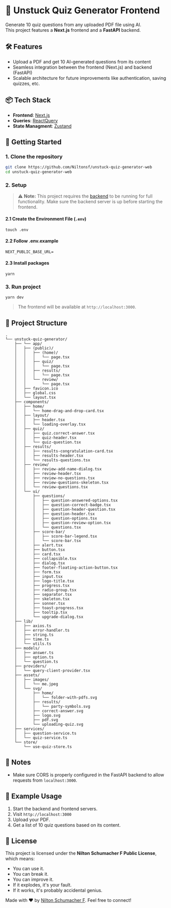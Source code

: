 # 🧠 Unstuck Quiz Generator Frontend

Generate 10 quiz questions from any uploaded PDF file using AI.  
This project features a **Next.js** frontend and a **FastAPI** backend.

## 🛠️ Features
- Upload a PDF and get 10 AI-generated questions from its content
- Seamless integration between the frontend (Next.js) and backend (FastAPI)
- Scalable architecture for future improvements like authentication, saving quizzes, etc.

## 📦 Tech Stack
- **Frontend**: [Next.js](https://nextjs.org/)
- **Queries**: [ReactQuery](https://tanstack.com/query/latest/docs/framework/react/overview)
- **State Managment**: [Zustand](https://zustand-demo.pmnd.rs/)

## 🚀 Getting Started

### 1. Clone the repository

```bash
git clone https://github.com/Niltonsf/unstuck-quiz-generator-web
cd unstuck-quiz-generator-web
```

### 2. Setup

> ⚠️ **Note:** This project requires the [backend](https://github.com/Niltonsf/unstuck-quiz-generator-backend) to be running for full functionality. Make sure the backend server is up before starting the frontend.

#### 2.1 Create the Environment File (`.env`)
```
touch .env
```

#### 2.2 Follow .env.example
```
NEXT_PUBLIC_BASE_URL=
```

#### 2.3 Install packages
```
yarn
```

### 3. Run project
```
yarn dev
```

> The frontend will be available at `http://localhost:3000`.

## 📂 Project Structure
```
.
└── unstuck-quiz-generator/
    ├── └── app/
    │   ├── (public)/
    │   │   ├── (home)/
    │   │   │   └── page.tsx
    │   │   ├── quiz/
    │   │   │   └── page.tsx                  
    │   │   ├── results/
    │   │   │   └── page.tsx
    │   │   └── review/
    │   │       └── page.tsx
    │   ├── favicon.ico
    │   ├── global.css
    │   └── layout.tsx
    ├── components/
    │   ├── home/
    │   │   └── home-drag-and-drop-card.tsx
    │   ├── layout/
    │   │   ├── header.tsx
    │   │   └── loading-overlay.tsx
    │   ├── quiz/
    │   │   ├── quiz.correct-answer.tsx
    │   │   ├── quiz-header.tsx
    │   │   └── quiz-question.tsx
    │   ├── results/
    │   │   ├── results-congratulation-card.tsx
    │   │   ├── results-header.tsx
    │   │   └── results-questions.tsx
    │   ├── review/
    │   │   ├── review-add-name-dialog.tsx
    │   │   ├── review-header.tsx
    │   │   ├── review-no-questions.tsx
    │   │   ├── review-questions-skeleton.tsx
    │   │   └── review-questions.tsx
    │   └── ui/
    │       ├── questions/
    │       │   ├── question-answered-options.tsx
    │       │   ├── question-correct-badge.tsx
    │       │   ├── question-header-question.tsx
    │       │   ├── question-header.tsx
    │       │   ├── question-options.tsx
    │       │   ├── question-review-option.tsx
    │       │   └── questions.tsx
    │       ├── score-bar/
    │       │   ├── score-bar-legend.tsx
    │       │   └── score-bar.tsx
    │       ├── alert.tsx
    │       ├── button.tsx
    │       ├── card.tsx
    │       ├── collapsible.tsx
    │       ├── dialog.tsx
    │       ├── footer-floating-action-button.tsx
    │       ├── form.tsx
    │       ├── input.tsx
    │       ├── logo-title.tsx
    │       ├── progress.tsx
    │       ├── radio-group.tsx
    │       ├── separator.tsx
    │       ├── skeleton.tsx
    │       ├── sonner.tsx
    │       ├── toast-progress.tsx
    │       ├── tooltip.tsx
    │       └── upgrade-dialog.tsx
    ├── lib/
    │   ├── axios.ts
    │   ├── error-handler.ts
    │   ├── string.ts
    │   ├── time.ts
    │   └── utils.ts
    ├── models/
    │   ├── answer.ts
    │   ├── option.ts
    │   └── question.ts
    ├── providers/
    │   └── query-client-provider.tsx
    ├── assets/
    │   ├── images/
    │   │   └── me.jpeg
    │   └── svg/
    │       ├── home/
    │       │   └── folder-with-pdfs.svg
    │       ├── results/
    │       │   └── party-symbols.svg
    │       ├── correct-answer.svg
    │       ├── logo.svg
    │       ├── pdf.svg
    │       └── uploading-quiz.svg
    ├── services/
    │   ├── question-service.ts
    │   └── quiz-service.ts
    └── store/
        └── use-quiz-store.ts
```

## 📌 Notes

- Make sure CORS is properly configured in the FastAPI backend to allow requests from `localhost:3000`.

## 🧪 Example Usage

1. Start the backend and frontend servers.
2. Visit `http://localhost:3000`
3. Upload your PDF.
4. Get a list of 10 quiz questions based on its content.

## 📃 License

This project is licensed under the **Nilton Schumacher F Public License**, which means:

- You can use it.
- You can break it.
- You can improve it.
- If it explodes, it's your fault.
- If it works, it's probably accidental genius.

Made with ❤️ by [Nilton Schumacher F](https://www.linkedin.com/in/nilton-schumacher-filho/). Feel free to connect!
